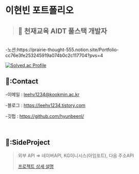 # 이현빈 포트폴리오
>## 📌 천재교육 AIDT 풀스택 개발자

</br>
-노션:https://prairie-thought-555.notion.site/Portfolio-cc76e3fe253245919a074b0c2c117704?pvs=4

[![Solved.ac Profile](http://mazassumnida.wtf/api/v2/generate_badge?boj=leehv1234)](https://solved.ac/leehv1234/)
</br>

## 📌:Contact
-이메일 : leehv1234@kookmin.ac.kr
>
-블로그 : https://leehv1234.tistory.com
>
-깃헙 : https://github.com/hyunbeenl/
>
</br>

 ## 📌:SideProject
> 외부 API => 네이버API, KG이니시스(아임포트), 다음 주소API
> 
> [프로젝트 상세 설명](https://github.com/joyun17/genius)
</br>
